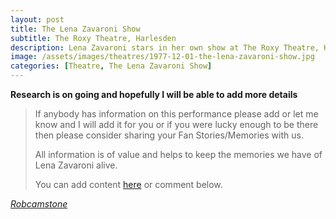 ```yaml
---
layout: post
title: The Lena Zavaroni Show
subtitle: The Roxy Theatre, Harlesden
description: Lena Zavaroni stars in her own show at The Roxy Theatre, Harlesden.
image: /assets/images/theatres/1977-12-01-the-lena-zavaroni-show.jpg
categories: [Theatre, The Lena Zavaroni Show]
---
```


**Research is on going and hopefully I will be able to add more details**
> If anybody has information on this performance please add or let me know and I will add it for you or if you were lucky enough to be there then please consider sharing your Fan Stories/Memories with us.
>
> All information is of value and helps to keep the memories we have of Lena Zavaroni alive.
>
> You can add content [here](https://github.com/FanzOfLenaZavaroni/fanzoflenazavaroni.github.io) or comment below.

<cite>[Robcamstone](https://m.me/fanzoflenazavaroni)</cite>
